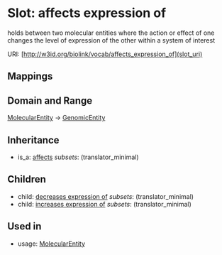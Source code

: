 # Slot: affects expression of


holds between two molecular entities where the action or effect of one changes the level of expression of the other within a system of interest

URI: [http://w3id.org/biolink/vocab/affects_expression_of](slot_uri)
## Mappings

## Domain and Range

[MolecularEntity](MolecularEntity.md) -> [GenomicEntity](GenomicEntity.md)
## Inheritance

 *  is_a: [affects](affects.md) *subsets*: (translator_minimal)
## Children

 *  child: [decreases expression of](decreases_expression_of.md) *subsets*: (translator_minimal)
 *  child: [increases expression of](increases_expression_of.md) *subsets*: (translator_minimal)
## Used in

 *  usage: [MolecularEntity](MolecularEntity.md)
